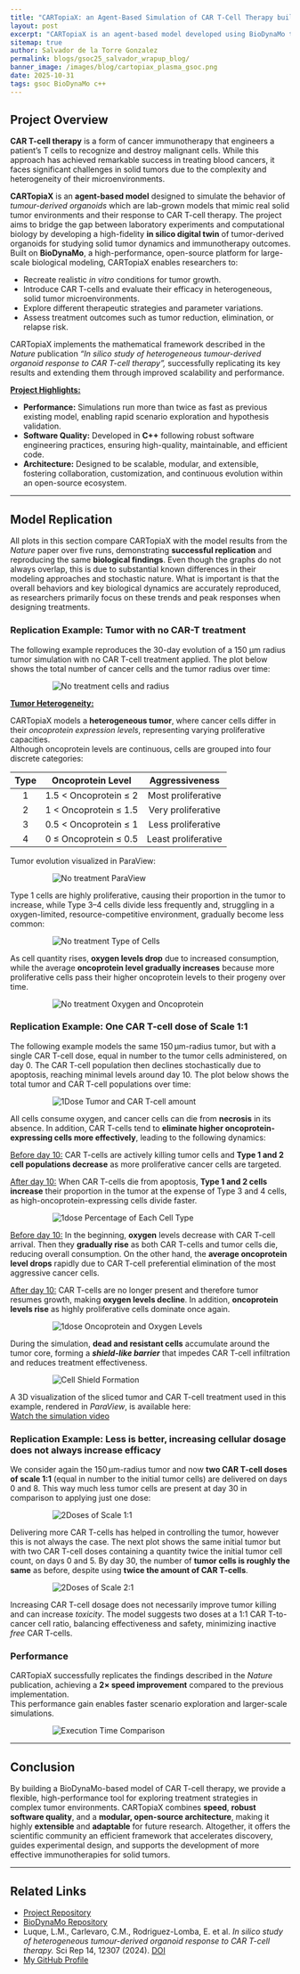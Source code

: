 ```yaml
---
title: "CARTopiaX: an Agent-Based Simulation of CAR T-Cell Therapy built on BioDynaMo"
layout: post
excerpt: "CARTopiaX is an agent-based model developed using BioDynaMo to simulate CAR-T cell dynamics and interactions within the solid tumor microenvironment. It provides researchers with a tool to efficiently evaluate therapy efficacy and identify strategies to improve treatment outcomes."
sitemap: true
author: Salvador de la Torre Gonzalez
permalink: blogs/gsoc25_salvador_wrapup_blog/
banner_image: /images/blog/cartopiax_plasma_gsoc.png
date: 2025-10-31
tags: gsoc BioDynaMo c++
---
```


## Project Overview

**CAR T-cell therapy** is a form of cancer immunotherapy that engineers a patient’s T cells to recognize and destroy malignant cells. While this approach has achieved remarkable success in treating blood cancers, it faces significant challenges in solid tumors due to the complexity and heterogeneity of their microenvironments.

**CARTopiaX** is an **agent-based model** designed to simulate the behavior of *tumour-derived organoids* which are lab-grown models that mimic real solid tumor environments and their response to CAR T-cell therapy. The project aims to bridge the gap between laboratory experiments and computational biology by developing a high-fidelity **in silico digital twin** of tumor-derived organoids for studying solid tumor dynamics and immunotherapy outcomes.<br>
Built on **BioDynaMo**, a high-performance, open-source platform for large-scale biological modeling, CARTopiaX enables researchers to:

- Recreate realistic *in vitro* conditions for tumor growth.  
- Introduce CAR T-cells and evaluate their efficacy in heterogeneous, solid tumor microenvironments.  
- Explore different therapeutic strategies and parameter variations.  
- Assess treatment outcomes such as tumor reduction, elimination, or relapse risk.  

CARTopiaX implements the mathematical framework described in the *Nature* publication *“In silico study of heterogeneous tumour-derived organoid response to CAR T-cell therapy”,* successfully replicating its key results and extending them through improved scalability and performance.

<b><u>Project Highlights:</u></b>

- **Performance:** Simulations run more than twice as fast as previous existing model, enabling rapid scenario exploration and hypothesis validation.  
- **Software Quality:** Developed in **C++** following robust software engineering practices, ensuring high-quality, maintainable, and efficient code.  
- **Architecture:** Designed to be scalable, modular, and extensible, fostering collaboration, customization, and continuous evolution within an open-source ecosystem.  

---
## Model Replication

All plots in this section compare CARTopiaX with the model results from the *Nature* paper over five runs, demonstrating **successful replication** and reproducing the same **biological findings**. Even though the graphs do not always overlap, this is due to substantial known differences in their modeling approaches and stochastic nature. What is important is that the overall behaviors and key biological dynamics are accurately reproduced, as researchers primarily focus on these trends and peak responses when designing treatments.

### Replication Example: Tumor with no CAR-T treatment

The following example reproduces the 30-day evolution of a 150 µm radius tumor simulation with no CAR T-cell treatment applied. The plot below shows the total number of cancer cells and the tumor radius over time:

<img src="/images/blog/cartopiax/no_doses_num_cells_and_tumor_radius.png" alt="No treatment cells and radius" style="max-width: 70%; height: auto; display: block; margin: 0 auto;">

<b><u>Tumor Heterogeneity:</u></b>

CARTopiaX models a **heterogeneous tumor**, where cancer cells differ in their *oncoprotein expression levels*, representing varying proliferative capacities.  
Although oncoprotein levels are continuous, cells are grouped into four discrete categories:

| Type | Oncoprotein Level     | Aggressiveness       |
|:----:|:---------------------:|:--------------------:|
| 1    | 1.5 < Oncoprotein ≤ 2 | Most proliferative   |
| 2    | 1 < Oncoprotein ≤ 1.5 | Very proliferative   |
| 3    | 0.5 < Oncoprotein ≤ 1 | Less proliferative   |
| 4    | 0 ≤ Oncoprotein ≤ 0.5 | Least proliferative  |

Tumor evolution visualized in ParaView:

<img src="/images/blog/cartopiax/no_dose_tumor_evolution_paraview.png" alt="No treatment ParaView" style="max-width: 70%; height: auto; display: block; margin: 0 auto;">

Type 1 cells are highly proliferative, causing their proportion in the tumor to increase, while Type 3–4 cells divide less frequently and, struggling in a oxygen-limited, resource-competitive environment, gradually become less common:

<img src="/images/blog/cartopiax/no_doses_type_of_cells_absolute_numbers.png" alt="No treatment Type of Cells" style="max-width: 70%; height: auto; display: block; margin: 0 auto;">

As cell quantity rises, **oxygen levels drop** due to increased consumption, while the average **oncoprotein level gradually increases** because more proliferative cells pass their higher oncoprotein levels to their progeny over time.

<img src="/images/blog/cartopiax/no_doses_oncoprotein_and_oxygen.png" alt="No treatment Oxygen and Oncoprotein" style="max-width: 70%; height: auto; display: block; margin: 0 auto;">


### Replication Example: One CAR T-cell dose of Scale 1:1

The following example models the same 150 µm-radius tumor, but with a single CAR T-cell dose, equal in number to the tumor cells administered, on day 0. The CAR T-cell population then declines stochastically due to apoptosis, reaching minimal levels around day 10. The plot below shows the total tumor and CAR T-cell populations over time:

<img src="/images/blog/cartopiax/dose_scale1_day0_num_cells.png" alt="1Dose Tumor and CAR T-cell amount" style="max-width: 70%; height: auto; display: block; margin: 0 auto;">

All cells consume oxygen, and cancer cells can die from **necrosis** in its absence. In addition, CAR T-cells tend to **eliminate higher oncoprotein-expressing cells more effectively**, leading to the following dynamics:

<u>Before day 10:</u> CAR T-cells are actively killing tumor cells and **Type 1 and 2 cell populations decrease** as more proliferative cancer cells are targeted.

<u>After day 10:</u> When CAR T-cells die from apoptosis, **Type 1 and 2 cells increase** their proportion in the tumor at the expense of Type 3 and 4 cells, as high-oncoprotein-expressing cells divide faster.

<img src="/images/blog/cartopiax/dose_scale1_day0_type_of_cells_percentage_populations.png" alt="1dose Percentage of Each Cell Type" style="max-width: 70%; height: auto; display: block; margin: 0 auto;">

<u>Before day 10:</u> In the beginning, **oxygen** levels decrease with CAR T-cell arrival. Then they **gradually rise** as both CAR T-cells and tumor cells die, reducing overall consumption. On the other hand, the **average oncoprotein level drops** rapidly due to CAR T-cell preferential elimination of the most aggressive cancer cells.

<u>After day 10:</u> CAR T-cells are no longer present and therefore tumor resumes growth, making **oxygen levels decline**. In addition, **oncoprotein levels rise** as highly proliferative cells dominate once again.

<img src="/images/blog/cartopiax/dose_scale1_day0_oncoprotein_and_oxygen.png" alt="1dose Oncoprotein and Oxygen Levels" style="max-width: 70%; height: auto; display: block; margin: 0 auto;">

During the simulation, **dead and resistant cells** accumulate around the tumor core, forming a ***shield-like barrier*** that impedes CAR T-cell infiltration and reduces treatment effectiveness.

<img src="/images/blog/cartopiax/shield.png" alt="Cell Shield Formation" style="max-width: 70%; height: auto; display: block; margin: 0 auto;">

A 3D visualization of the sliced tumor and CAR T-cell treatment used in this example, rendered in *ParaView*, is available here:  
[Watch the simulation video](https://youtu.be/7V8n627Nmzc)

### Replication Example: Less is better, increasing cellular dosage does not always increase efficacy

We consider again the 150 µm-radius tumor and now **two CAR T-cell doses of scale 1:1** (equal in number to the initial tumor cells) are delivered on days 0 and 8. This way much less tumor cells are present at day 30 in comparison to applying just one dose:

<img src="/images/blog/cartopiax/dose_scale1_day0_dose_scale1_day8_num_cells.png" alt="2Doses of Scale 1:1" style="max-width: 70%; height: auto; display: block; margin: 0 auto;">

Delivering more CAR T-cells has helped in controlling the tumor, however this is not always the case. The next plot shows the same initial tumor but with two CAR T-cell doses containing a quantity twice the initial tumor cell count, on days 0 and 5. By day 30, the number of **tumor cells is roughly the same** as before, despite using **twice the amount of CAR T-cells**.

<img src="/images/blog/cartopiax/dose_scale2_day0_dose_scale2_day5_num_cells.png" alt="2Doses of Scale 2:1" style="max-width: 70%; height: auto; display: block; margin: 0 auto;">


Increasing CAR T-cell dosage does not necessarily improve tumor killing and can increase *toxicity*. The model suggests two doses at a 1:1 CAR T-to-cancer cell ratio, balancing effectiveness and safety, minimizing inactive *free* CAR T-cells.

### Performance

CARTopiaX successfully replicates the findings described in the *Nature* publication, achieving a **2× speed improvement** compared to the previous implementation.  
This performance gain enables faster scenario exploration and larger-scale simulations.

<img src="/images/blog/cartopiax/execution_times.png" alt="Execution Time Comparison" style="max-width: 70%; height: auto; display: block; margin: 0 auto;">

---

## Conclusion

By building a BioDynaMo-based model of CAR T-cell therapy, we provide a flexible, high-performance tool for exploring treatment strategies in complex tumor environments. CARTopiaX combines **speed**, **robust software quality**, and a **modular, open-source architecture**, making it highly **extensible** and **adaptable** for future research. Altogether, it offers the scientific community an efficient framework that accelerates discovery, guides experimental design, and supports the development of more effective immunotherapies for solid tumors.

---

## Related Links

- [Project Repository](https://github.com/compiler-research/CARTopiaX)
- [BioDynaMo Repository](https://github.com/BioDynaMo/biodynamo)
- Luque, L.M., Carlevaro, C.M., Rodriguez-Lomba, E. et al. *In silico study of heterogeneous tumour-derived organoid response to CAR T-cell therapy.* Sci Rep 14, 12307 (2024). [DOI](https://doi.org/10.1038/s41598-024-63125-5)
- [My GitHub Profile](https://github.com/salva24)
